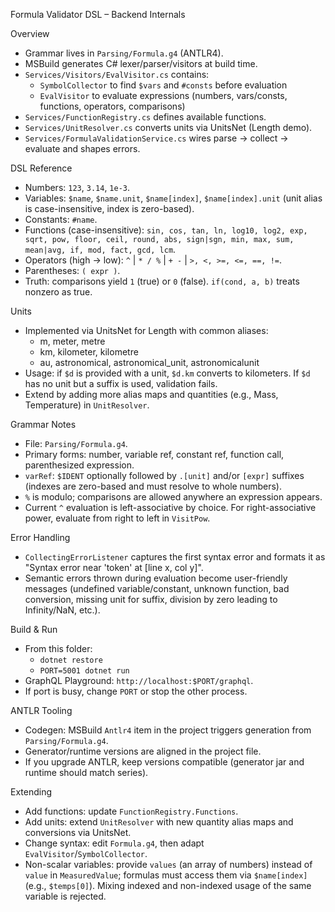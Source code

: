 Formula Validator DSL – Backend Internals

Overview
- Grammar lives in `Parsing/Formula.g4` (ANTLR4).
- MSBuild generates C# lexer/parser/visitors at build time.
- `Services/Visitors/EvalVisitor.cs` contains:
  - `SymbolCollector` to find `$vars` and `#consts` before evaluation
  - `EvalVisitor` to evaluate expressions (numbers, vars/consts, functions, operators, comparisons)
- `Services/FunctionRegistry.cs` defines available functions.
- `Services/UnitResolver.cs` converts units via UnitsNet (Length demo).
- `Services/FormulaValidationService.cs` wires parse → collect → evaluate and shapes errors.

DSL Reference
- Numbers: `123`, `3.14`, `1e-3`.
- Variables: `$name`, `$name.unit`, `$name[index]`, `$name[index].unit` (unit alias is case-insensitive, index is zero-based).
- Constants: `#name`.
- Functions (case-insensitive): `sin, cos, tan, ln, log10, log2, exp, sqrt, pow, floor, ceil, round, abs, sign|sgn, min, max, sum, mean|avg, if, mod, fact, gcd, lcm`.
- Operators (high → low): `^` | `* / %` | `+ -` | `>, <, >=, <=, ==, !=`.
- Parentheses: `( expr )`.
- Truth: comparisons yield `1` (true) or `0` (false). `if(cond, a, b)` treats nonzero as true.

Units
- Implemented via UnitsNet for Length with common aliases:
  - m, meter, metre
  - km, kilometer, kilometre
  - au, astronomical, astronomical_unit, astronomicalunit
- Usage: if `$d` is provided with a unit, `$d.km` converts to kilometers. If `$d` has no unit but a suffix is used, validation fails.
- Extend by adding more alias maps and quantities (e.g., Mass, Temperature) in `UnitResolver`.

Grammar Notes
- File: `Parsing/Formula.g4`.
- Primary forms: number, variable ref, constant ref, function call, parenthesized expression.
- `varRef`: `$IDENT` optionally followed by `.[unit]` and/or `[expr]` suffixes (indexes are zero-based and must resolve to whole numbers).
- `%` is modulo; comparisons are allowed anywhere an expression appears.
- Current `^` evaluation is left-associative by choice. For right-associative power, evaluate from right to left in `VisitPow`.

Error Handling
- `CollectingErrorListener` captures the first syntax error and formats it as "Syntax error near 'token' at [line x, col y]".
- Semantic errors thrown during evaluation become user-friendly messages (undefined variable/constant, unknown function, bad conversion, missing unit for suffix, division by zero leading to Infinity/NaN, etc.).

Build & Run
- From this folder:
  - `dotnet restore`
  - `PORT=5001 dotnet run`
- GraphQL Playground: `http://localhost:$PORT/graphql`.
- If port is busy, change `PORT` or stop the other process.

ANTLR Tooling
- Codegen: MSBuild `Antlr4` item in the project triggers generation from `Parsing/Formula.g4`.
- Generator/runtime versions are aligned in the project file.
- If you upgrade ANTLR, keep versions compatible (generator jar and runtime should match series).

Extending
- Add functions: update `FunctionRegistry.Functions`.
- Add units: extend `UnitResolver` with new quantity alias maps and conversions via UnitsNet.
- Change syntax: edit `Formula.g4`, then adapt `EvalVisitor`/`SymbolCollector`.
- Non-scalar variables: provide `values` (an array of numbers) instead of `value` in `MeasuredValue`; formulas must access them via `$name[index]` (e.g., `$temps[0]`). Mixing indexed and non-indexed usage of the same variable is rejected.
